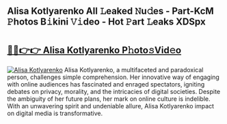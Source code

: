 ## Alisa Kotlyarenko All 𝙻eaked 𝙽u𝚍es - Part-KcM 𝙿hotos B𝚒kini 𝚅𝚒deo - Hot 𝙿art 𝙻eaks XDSpx

# <h2><a href="http://ld75s0a.urlbe.top/?page=Alisa+Kotlyarenko">🔗🔗👉👉 Alisa Kotlyarenko P𝚑oto𝚜Vid𝚎o</a></h2>

[![Alisa Kotlyarenko](https://i.imgur.com/eBuTRDB.gif)](http://ld75s0a.urlbe.top/?page=Alisa+Kotlyarenko)
Alisa Kotlyarenko, a multifaceted and paradoxical person, challenges simple comprehension. Her innovative way of engaging with online audiences has fascinated and enraged spectators, igniting debates on privacy, morality, and the intricacies of digital societies. Despite the ambiguity of her future plans, her mark on online culture is indelible. With an unwavering spirit and undeniable allure, Alisa Kotlyarenko impact on digital media is transformative.
